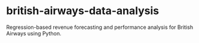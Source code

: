 # british-airways-data-analysis
Regression-based revenue forecasting and performance analysis for British Airways using Python.
